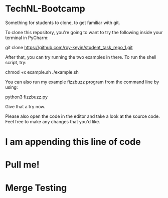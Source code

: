 # TechNL-Bootcamp

Something for students to clone, to get familiar with git.

To clone this repository, you're going to want to try the following inside your terminal in PyCharm:

git clone https://github.com/roy-keyin/student_task_repo_1.git

After that, you can try running the two examples in there. To run the shell script, try:

chmod +x example.sh
./example.sh

You can also run my example fizzbuzz program from the command line by using:

python3 fizzbuzz.py

Give that a try now.

Please also open the code in the editor and take a look at the source code. Feel free to make any changes that you'd like.

# I am appending this line of code

# Pull me!

# Merge Testing

